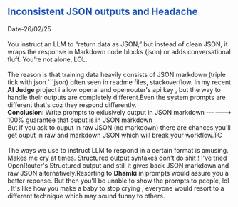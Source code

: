 <h2 style="color: #245ab3;">Inconsistent JSON outputs and Headache</h2>
Date-26/02/25
<br><br>
You instruct an LLM to “return data as JSON,” but instead of clean JSON, it wraps the response in Markdown code blocks (json) or adds conversational fluff. You’re not alone, LOL.
<br><br>
The reason is that training data heavily consists of JSON markdown (triple tick with json ```json) often seen in readme files, stackoverflow. In my recent <b>AI Judge</b> project i allow openai and openrouter's api key , but the way to handle their outputs are completely different.Even the system prompts are different that's coz they respond differently. <br>
<b>Conclusion</b>: Write prompts to exlusively output in JSON markdown ------> 100% guarantee that ouput is in JSON markdown <br>
But if you ask to ouput in raw JSON (no markdown) there are chances you'll get ouput in raw and markdown JSON which will break your workflow.TC
<br><br>
The ways we use to instruct LLM to respond in a certain format is amusing. Makes me cry at times. Structured output syntaxes don't do shit ! I've tried OpenRouter's Structured output and still it gives back JSON markdown and raw JSON alternatively.Resorting to <b>Dhamki</b> in prompts would assure you a better reponse. But then you'll be unable to show the prompts to people, lol . It's like how you make a baby to stop crying , everyone would resort to a different technique which may sound funny to others. 
<br><br>
